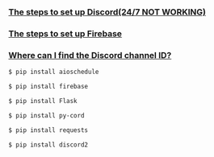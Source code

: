 ### [The steps to set up Discord(24/7 NOT WORKING)](https://ithelp.ithome.com.tw/articles/10328428)   
### [The steps to set up Firebase](https://ithelp.ithome.com.tw/articles/10335720)  
### [Where can I find the Discord channel ID?](https://support.discord.com/hc/en-us/articles/206346498-Where-can-I-find-my-User-Server-Message-ID-)  
```sh  
$ pip install aioschedule    
```
```sh  
$ pip install firebase  
```
```sh  
$ pip install Flask    
```
```sh  
$ pip install py-cord    
```
```sh  
$ pip install requests  
```  
```sh  
$ pip install discord2    
```
